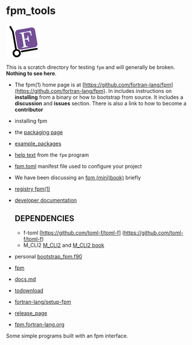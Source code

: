 # fpm_tools
![parse](docs/images/fpm_logo.gif)

This is a scratch directory for testing `fpm` and will generally be
broken. **Nothing to see here**.

 + The fpm(1) home page is at [https://github.com/fortran-lang/fpm](https://github.com/fortran-lang/fpm).
   In includes instructions on **installing** from a binary or how to bootstrap from source.
   It includes a **discussion** and **issues** section.
   There is also a link to how to become a **contributor**
 + installing fpm
 + the [packaging page](https://github.com/fortran-lang/fpm/blob/master/PACKAGING.md)
 + [example_packages](https://github/fortran-lang/fpm/tree/master/example_packages)
 + [help text](https://urbanjost.github.io/fpm_tools/manual.html) from the `fpm` program
 + [fpm.toml](https://github.com/fortran-lang/fpm/blob/master/manifest-reference.md) manifest file used to configure your project
 + We have been discussing an [fpm (mini)book)](fortran-lang/fortran-lang.org#156) briefly 
 + [registry fpm(1)](https://fortran-lang.org/packages)
 + [developer documentation]([https://urbanjost.github.io/fpm_tools/manual.html)
    ## DEPENDENCIES
    + f-toml [https://github.com/toml-f/toml-f] (https://github.com/toml-f/toml-f)
    + M_CLI2 [M_CLI2](https://urbanjost.github.com/M_CLI2l) and [M_CLI2 book](https://urbanjost.github.io/M_CLI2/BOOK_M_CLI2.html)
 + personal [bootstrap_fpm.f90](app/fpm_bootstrap.f90)

 + [fpm](https://github/fortran-lang/fpm/tree/master/fpm)
 + [docs.md](https://github/fortran-lang/fpm/blob/master/docs.md)
 + [todownload](https://github.com/fortran-lang/fpm/releases)
 + [fortran-lang/setup-fpm](https://github.com/marketplace/actions/setup-fpm)
 + [release_page](https://github.com/fortran-lang/fpm/releases)
 + [fpm.fortran-lang.org](https://fpm.fortran-lang.org)

Some simple programs built with an fpm interface.

